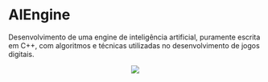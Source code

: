 # AIEngine
Desenvolvimento de uma engine de inteligência artificial, puramente escrita em C++, com algoritmos e técnicas utilizadas no desenvolvimento de jogos digitais.

<p align="center">
  <a href="https://sologamedevblog.wordpress.com"><img src="https://lh3.googleusercontent.com/tN2Er_b2Ib_IQ6Z8sINcOeHANA0749Ilrl29mR8-9iEmtHtNfFNTn9icb67yb-leVCrLpwZLGVlJjhuqmNJ0PBiLyehB4tO84eHvsZ5pQWR8_hU4T-W0PjBiaRBcURrBOxih78wQIzt9l_GAUE0DNiL_PFGM3eYrR7yHYQw4oxWzgFt5SElTTPQ5rD_npN9tglKk4A_1epOMyTp4wruZZHKSfVPDyOaWV6EVgauqLw71xMrDdlhaGfPdD_ozVPBkrMveV1Y60vghhUPrWFFrw-A5KBFA7n7eJ8U5bE8a9SE7vN_0Y-y8GsvHEflPsN9PnxGtT28_xSNzqDmSMKspSZsRiS3ujyNAoqI8hvhzxbzvu0Bx1S8UpT3c9-Ot-_jvienCx-4JLkZJb3bTcSCXCnwXLs7RM6SZ4gl_jh7gAWPifj0eGW_rP-xDm-iMB8ct-Z0fmUcwVpda-ZjfFsM-u_BDEHNzr9FbC4ZjBQvgCkBtyMXMs6F-DYb2ZENxkBzE3AQElu88TXrQSA5Ph5ivlzsObIzffpEOE0917jJUCvyOaQi425R-Z7-_qfaEEx3d0e3fdqmlvoPo2z2i_aXPZdMUYvQIL7Pm9INWt6tSFdxCDuclIHsEOsoAEnu7t_VYqaS0o5Pb55oyDhtr46ZkMWV_wqJwBg=w256-h140-no">
</p>
